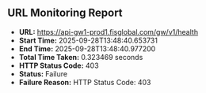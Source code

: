 ## URL Monitoring Report

- **URL:** https://api-gw1-prod1.fisglobal.com/gw/v1/health
- **Start Time:** 2025-09-28T13:48:40.653731
- **End Time:** 2025-09-28T13:48:40.977200
- **Total Time Taken:** 0.323469 seconds
- **HTTP Status Code:** 403
- **Status:** Failure
- **Failure Reason:** HTTP Status Code: 403
